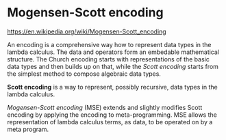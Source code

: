 # Mogensen-Scott encoding

https://en.wikipedia.org/wiki/Mogensen-Scott_encoding

An encoding is a comprehensive way how to represent data types in the lambda calculus. The data and operators form an embedable mathematical structure. The Church encoding starts with representations of the basic data types and then builds up on that, while the *Scott encoding* starts from the simplest method to compose algebraic data types.

**Scott encoding** is a way to represent, possibly recursive, data types in the lambda calculus.

*Mogensen-Scott encoding* (MSE) extends and slightly modifies Scott encoding by applying the encoding to meta-programming. MSE allows the representation of lambda calculus terms, as data, to be operated on by a meta program.
